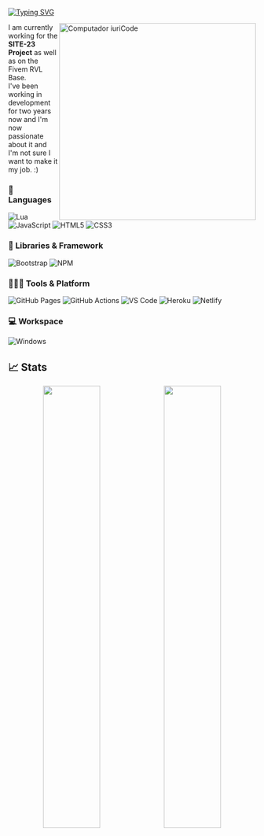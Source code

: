 [![Typing SVG](https://readme-typing-svg.herokuapp.com?color=0E53F7&background=FFFFFF00&lines=Hi%2C+I'm+Sandji!+Apprentice+Developer.;I+work+in+Lua%2C+HTML%2C+CSS+and+Skript)](https://git.io/typing-svg)

<img src="https://raw.githubusercontent.com/MicaelliMedeiros/micaellimedeiros/master/image/computer-illustration.png" min-width="400px" max-width="400px" width="400px" align="right" alt="Computador iuriCode">

<p align="left"> 
  I am currently working for the <strong>SITE-23 Project</strong> as well as on the Fivem RVL Base.<br>
  I've been working in development for two years now and I'm now passionate about it and I'm not sure I want to make it my job. :)
</p>

### 🚀 Languages

![Lua](https://img.shields.io/badge/Lua-ED8B00?style=for-the-badge&logo=lua&logoColor=white)
![JavaScript](https://img.shields.io/badge/JavaScript-323330?style=for-the-badge&logo=javascript&logoColor=F7DF1E)
![HTML5](https://img.shields.io/badge/HTML5-E34F26?style=for-the-badge&logo=html5&logoColor=white)
![CSS3](https://img.shields.io/badge/CSS3-1572B6?style=for-the-badge&logo=css3&logoColor=white)

### 🧩 Libraries & Framework

![Bootstrap](https://img.shields.io/badge/Bootstrap-563D7C?style=for-the-badge&logo=bootstrap&logoColor=white)
![NPM](https://img.shields.io/badge/npm-CB3837?style=for-the-badge&logo=npm&logoColor=white)

### 🧑🏻‍💻 Tools & Platform

![GitHub Pages](https://img.shields.io/badge/GitHub_Pages-100000?style=for-the-badge&logo=github&logoColor=white)
![GitHub Actions](https://img.shields.io/badge/GitHub_Actions-2088FF?style=for-the-badge&logo=github-actions&logoColor=white)
![VS Code](https://img.shields.io/badge/Visual_Studio_Code-0078D4?style=for-the-badge&logo=visual%20studio%20code&logoColor=white)
![Heroku](https://img.shields.io/badge/Heroku-430098?style=for-the-badge&logo=heroku&logoColor=white)
![Netlify](https://img.shields.io/badge/Netlify-00C7B7?style=for-the-badge&logo=netlify&logoColor=white)

### 💻 Workspace

![Windows](https://img.shields.io/badge/Windows-0078D6?style=for-the-badge&logo=windows&logoColor=white)

## 📈 Stats

<p align="center">
  <img width="48%" src="https://github-readme-stats.vercel.app/api?username=SandjiGit&show_icons=true&hide_border=true&theme=radical" />
  <img width="48%" src="https://github-readme-streak-stats.herokuapp.com/?user=SandjiGit&hide_border=true&theme=radical" />
</p>
